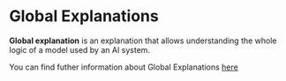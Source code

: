 # Global Explanations

**Global explanation** is an explanation that allows understanding the whole logic of a model used by an AI system.

You can find futher information about Global Explanations [here](../../T3.1/global_local.md)
